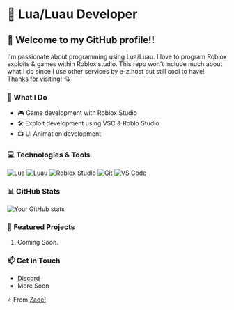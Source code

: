 # 🌙 Lua/Luau Developer

## 👋 Welcome to my GitHub profile!!

I'm passionate about programming using Lua/Luau. I love to program Roblox exploits & games within Roblox studio. This repo won't include much about what I do since I use other services by e-z.host but still cool to have! 
Thanks for visiting! 💘 

### 🚀 What I Do

- 🎮 Game development with Roblox Studio
- 🛠️ Exploit development using VSC & Roblo Studio
- 📺 Ui Animation development

### 💻 Technologies & Tools

![Lua](https://img.shields.io/badge/-Lua-2C2D72?style=flat-square&logo=lua&logoColor=white)
![Luau](https://img.shields.io/badge/-Luau-00A2FF?style=flat-square&logo=roblox&logoColor=white)
![Roblox Studio](https://img.shields.io/badge/-Roblox%20Studio-00A2FF?style=flat-square&logo=roblox&logoColor=white)
![Git](https://img.shields.io/badge/-Git-F05032?style=flat-square&logo=git&logoColor=white)
![VS Code](https://img.shields.io/badge/-VS%20Code-007ACC?style=flat-square&logo=visual-studio-code&logoColor=white)

### 📊 GitHub Stats

![Your GitHub stats](https://github-readme-stats.vercel.app/api?username=xootzie&show_icons=true&theme=github_dark)

### 🌟 Featured Projects

1. Coming Soon.

### 📫 Get in Touch

- [Discord](https://discord.com/users/691995909634129941)
- More Soon



⭐️ From [Zade!](https://github.com/xootzie)
